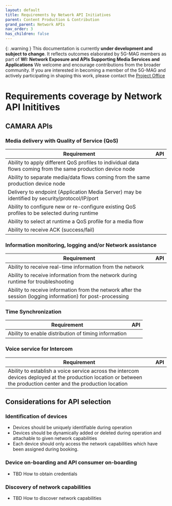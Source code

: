 ```yaml
---
layout: default
title: Requirements by Network API Initiatives
parent: Content Production & Contribution
grand_parent: Network APIs
nav_order: 3
has_children: false
---
```


{: .warning }
This documentation is currently **under development and subject to change**. It reflects outcomes elaborated by 5G-MAG members as part of **WI: Network Exposure and APIs Supporting Media Services and Applications**
We welcome and encourage contributions from the broader community. If you are interested in becoming a member of the 5G-MAG and actively participating in shaping this work, please contact the [Project Office](https://www.5g-mag.com/contact)

# Requirements coverage by Network API Inititives

## CAMARA APIs

### Media delivery with Quality of Service (QoS)

 Requirement | API  
 -- | --
Ability to apply different QoS profiles to individual data flows coming from the same production device node | 
Ability to separate media/data flows coming from the same production device node | 
Delivery to endpoint (Application Media Server) may be identified by security/protocol/IP/port | 
Ability to configure new or re-configure existing QoS profiles to be selected during runtime  | 
Ability to select at runtime a QoS profile for a media flow | 
Ability to receive ACK (success/fail) | 

### Information monitoring, logging and/or Network assistance

 Requirement | API
 -- | --
Ability to receive real-time information from the network | 
Ability to receive information from the network during runtime for troubleshooting | 
Ability to receive information from the network after the session (logging information) for post-processing | 

### Time Synchronization

 Requirement | API  
 -- | --
Ability to enable distribution of timing information | 

### Voice service for Intercom

 Requirement | API 
 -- | --
Ability to establish a voice service across the intercom devices deployed at the production location or between the production center and the production location | 

## Considerations for API selection

### Identification of devices
  - Devices should be uniquely identifiable during operation
  - Devices should be dynamically added or deleted during operation and attachable to given network capabilities
  - Each device should only access the network capabilities which have been assigned during booking.

### Device on-boarding and API consumer on-boarding
- TBD How to obtain credentials

### Discovery of network capabilities
- TBD How to discover network capabilities
